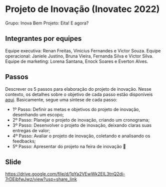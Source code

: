 # Projeto de Inovação (Inovatec 2022)
Grupo: Inova Bem
Projeto: Eita! E agora?

## Integrantes por equipes 
 
Equipe executiva: Renan Freitas, Vinicius Fernandes e Victor Souza.
Equipe operacional: Janiele Justino, Bruna Vieira, Fernanda Silva e Victor Silva.
Equipe de marketing: Lorena Santana, Enock Soares e Everton Alves.


## Passos

Descrever os 5 passos para elaboração do projeto de inovação. Nesse contexto, os detalhes sobre o objetivo de cada passo estão disponíveis [aqui](https://academiapme-my.sharepoint.com/:w:/g/personal/marjory_dio_me/Efb7IK14WzJNhnx7wmDwh9gBydAUvsgfLgGvpanquISsZg). Basicamente, segue uma síntese de cada passo:
- 1º Passo: Definir as metas e objetivos do projeto de inovação, desenhando um escopo; 
- 2º Passo: Planejar o projeto de inovação, criando um cronograma; 
- 3º Passo: Desenvolver o projeto de inovação, deixando claras suas entregas de valor; 
- 4º Passo: Avaliar o projeto de inovação, coletando e analisando os feedbacks;
- 5º Passo: Apresentar do projeto na feira de inovação 🚀

## Slide
https://drive.google.com/file/d/1pYa2VEwWk2EIL3tnQ2di-7rDEibfwJwz/view?usp=share_link